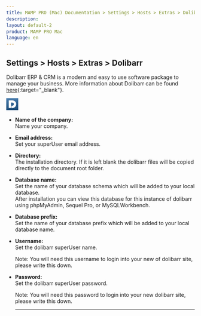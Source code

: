 ```yaml
---
title: MAMP PRO (Mac) Documentation > Settings > Hosts > Extras > Dolibarr
description: 
layout: default-2
product: MAMP PRO Mac
language: en
---
```


## Settings > Hosts > Extras > Dolibarr

Dolibarr ERP & CRM is a modern and easy to use software package to manage your business. More information about Dolibarr can be found [here](https://www.dolibarr.org){:target="_blank"}.

![MAMP](/en/MAMP-PRO-Mac/Settings/Hosts/Extras/Dolibarr/DolibarrExtra.png)

*  **Name of the company:**  
   Name your company.

*  **Email address:**  
   Set your superUser email address.  

*  **Directory:**  
   The installation directory. If it is left blank the dolibarr files will be copied directly to the document root folder.  

*  **Database name:**  
   Set the name of your database schema which will be added to your local database.  
   After installation you can view this database for this instance of dolibarr using phpMyAdmin, Sequel Pro, or MySQLWorkbench. 
 
*  **Database prefix:**  
   Set the name of your database prefix which will be added to your local database name.  
 
*  **Username:**  
   Set the dolibarr superUser name.
   <div class="alert" role="alert">
   Note: You will need this username to login into your new of dolibarr site, please write this down. 
   </div>

*  **Password:**  
   Set the dolibarr superUser password.  
   <div class="alert" role="alert">   
   Note: You will need this password to login into your new dolibarr site, please write this down.
   </div>
   
   ---


